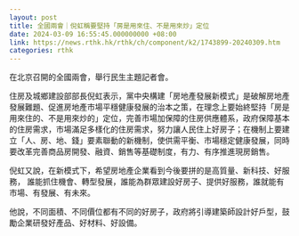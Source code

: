 ```yaml
---
layout: post
title: 全國兩會｜倪虹稱要堅持「房是用來住、不是用來炒」定位
date: 2024-03-09 16:55:45.000000000 +08:00
link: https://news.rthk.hk/rthk/ch/component/k2/1743899-20240309.htm
categories: rthk
---
```


在北京召開的全國兩會，舉行民生主題記者會。

住房及城鄉建設部部長倪虹表示，黨中央構建「房地產發展新模式」是破解房地產發展難題、促進房地產市場平穩健康發展的治本之策，在理念上要始終堅持「房是用來住的、不是用來炒的」定位，完善市場加保障的住房供應體系，政府保障基本的住房需求，市場滿足多樣化的住房需求，努力讓人民住上好房子；在機制上要建立「人、房、地、錢」要素聯動的新機制，使供需平衡、市場穩定健康發展，同時要改革完善商品房開發、融資、銷售等基礎制度，有力、有序推進現房銷售。

倪虹又說，在新模式下，希望房地產企業看到今後要拼的是高質量、新科技、好服務， 誰能抓住機會、轉型發展，誰能為群眾建設好房子、提供好服務，誰就能有市場、有發展、有未來。 

他說，不同面積、不同價位都有不同的好房子，政府將引導建築師設計好戶型，鼓勵企業研發好產品、好材料、好設備。
